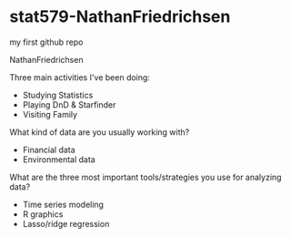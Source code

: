 # stat579-NathanFriedrichsen
my first github repo

NathanFriedrichsen

Three main activities I've been doing:
  - Studying Statistics
  - Playing DnD & Starfinder
  - Visiting Family
  
What kind of data are you usually working with?
  - Financial data
  - Environmental data

What are the three most important tools/strategies you use for analyzing data?
  - Time series modeling
  - R graphics
  - Lasso/ridge regression
  
  
